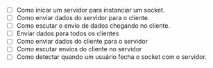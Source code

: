 - [ ] Como inicar um servidor para instanciar um socket.
- [ ] Como enviar dados do servidor para o cliente.
- [ ] Como escutar o envio de dados chegando no cliente.
- [ ] Enviar dados para todos os clientes
- [ ] Como enviar dados do cliente para o servidor
- [ ] Como escutar envios do cliente no servidor
- [ ] Como detectar quando um usuário fecha o socket com o servidor.
